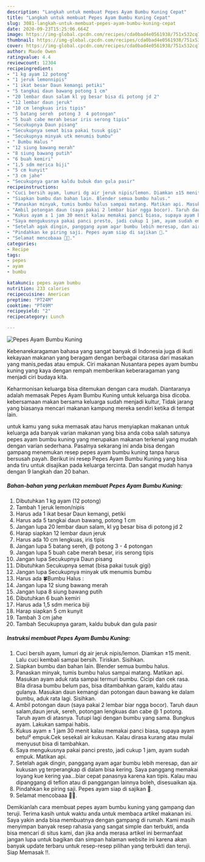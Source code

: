```yaml
---
description: "Langkah untuk membuat Pepes Ayam Bumbu Kuning Cepat"
title: "Langkah untuk membuat Pepes Ayam Bumbu Kuning Cepat"
slug: 3081-langkah-untuk-membuat-pepes-ayam-bumbu-kuning-cepat
date: 2020-09-23T15:25:06.664Z
image: https://img-global.cpcdn.com/recipes/cda0bad4e0561938/751x532cq70/pepes-ayam-bumbu-kuning-foto-resep-utama.jpg
thumbnail: https://img-global.cpcdn.com/recipes/cda0bad4e0561938/751x532cq70/pepes-ayam-bumbu-kuning-foto-resep-utama.jpg
cover: https://img-global.cpcdn.com/recipes/cda0bad4e0561938/751x532cq70/pepes-ayam-bumbu-kuning-foto-resep-utama.jpg
author: Maude Owen
ratingvalue: 4.4
reviewcount: 12304
recipeingredient:
- "1 kg ayam 12 potong"
- "1 jeruk lemonnipis"
- "1 ikat besar Daun kemangi petiki"
- "5 tangkai daun bawang potong 1 cm"
- "20 lembar daun salam kl yg besar bisa di potong jd 2"
- "12 lembar daun jeruk"
- "10 cm lengkuas iris tipis"
- "5 batang sereh  potong 3  4 potongan"
- "5 buah cabe merah besar iris serong tipis"
- "Secukupnya Daun pisang"
- "Secukupnya semat bisa pakai tusuk gigi"
- "Secukupnya minyak utk menumis bumbu"
- " Bumbu Halus "
- "12 siung bawang merah"
- "8 siung bawang putih"
- "6 buah kemiri"
- "1,5 sdm merica biji"
- "5 cm kunyit"
- "3 cm jahe"
- "Secukupnya garam kaldu bubuk dan gula pasir"
recipeinstructions:
- "Cuci bersih ayam, lumuri dg air jeruk nipis/lemon. Diamkan ±15 menit. Lalu cuci kembali sampai bersih. Tiriskan. Sisihkan."
- "Siapkan bumbu dan bahan lain. Blender semua bumbu halus."
- "Panaskan minyak, tumis bumbu halus sampai matang. Matikan api. Masukan ayam aduk rata sampai termuri bumbu. Cicipi dan cek rasa. Bila dirasa bumbu belum pas, bisa ditambahkan garam, kaldu atau gulanya. Masukan daun kemangi dan potongan daun bawang ke dalam bumbu, aduk rata lagi. Sisihkan."
- "Ambil potongan daun (saya pakai 2 lembar biar ngga bocor). Taruh daun salam,daun jeruk, sereh, potongan lengkuas dan cabe @ 1 potong. Taruh ayam di atasnya. Tutupi lagi dengan bumbu yang sama. Bungkus ayam. Lakukan sampai habis."
- "Kukus ayam ± 1 jam 30 menit kalau memakai panci biasa, supaya ayam betul² empuk.Cek sesekali air kukusan. Kalau dirasa kurang atau mulai menyusut bisa di tambahkan."
- "Saya mengukusnya pakai panci presto, jadi cukup 1 jam, ayam sudah empuk. Matikan api."
- "Setelah agak dingin, panggang ayam agar bumbu lebih meresap, dan air kukusan yg terperangkap di dalam bisa kering. Saya panggang memakai loyang kue kering yaa...biar cepat panasnya karena kan tipis. Kalau mau dipanggang di teflon atau di panggangan lainnya boleh, disesuaikan aja."
- "Pindahkan ke piring saji. Pepes ayam siap di sajikan 🤩."
- "Selamat mencobaaa 🤗🥰."
categories:
- Recipe
tags:
- pepes
- ayam
- bumbu

katakunci: pepes ayam bumbu 
nutrition: 233 calories
recipecuisine: American
preptime: "PT24M"
cooktime: "PT49M"
recipeyield: "2"
recipecategory: Lunch

---
```



![Pepes Ayam Bumbu Kuning](https://img-global.cpcdn.com/recipes/cda0bad4e0561938/751x532cq70/pepes-ayam-bumbu-kuning-foto-resep-utama.jpg)

Kebenarekaragaman bahasa yang sangat banyak di Indonesia juga di ikuti kekayaan makanan yang beragam dengan berbagai citarasa dari masakan yang manis,pedas atau empuk. Ciri makanan Nusantara pepes ayam bumbu kuning yang kaya dengan rempah memberikan keberaragaman yang menjadi ciri budaya kita.


Keharmonisan keluarga bisa ditemukan dengan cara mudah. Diantaranya adalah memasak Pepes Ayam Bumbu Kuning untuk keluarga bisa dicoba. kebersamaan makan bersama keluarga sudah menjadi kultur, Tidak jarang yang biasanya mencari makanan kampung mereka sendiri ketika di tempat lain.



untuk kamu yang suka memasak atau harus menyiapkan makanan untuk keluarga ada banyak varian makanan yang bisa anda coba salah satunya pepes ayam bumbu kuning yang merupakan makanan terkenal yang mudah dengan varian sederhana. Pasalnya sekarang ini anda bisa dengan gampang menemukan resep pepes ayam bumbu kuning tanpa harus bersusah payah.
Berikut ini resep Pepes Ayam Bumbu Kuning yang bisa anda tiru untuk disajikan pada keluarga tercinta. Dan sangat mudah hanya dengan 9 langkah dan 20 bahan.


<!--inarticleads1-->

##### Bahan-bahan yang perlukan membuat Pepes Ayam Bumbu Kuning:

1. Dibutuhkan 1 kg ayam (12 potong)
1. Tambah 1 jeruk lemon/nipis
1. Harus ada 1 ikat besar Daun kemangi, petiki
1. Harus ada 5 tangkai daun bawang, potong 1 cm
1. Jangan lupa 20 lembar daun salam, kl yg besar bisa di potong jd 2
1. Harap siapkan 12 lembar daun jeruk
1. Harus ada 10 cm lengkuas, iris tipis
1. Jangan lupa 5 batang sereh, @ potong 3 - 4 potongan
1. Jangan lupa 5 buah cabe merah besar, iris serong tipis
1. Jangan lupa Secukupnya Daun pisang
1. Dibutuhkan Secukupnya semat (bisa pakai tusuk gigi)
1. Jangan lupa Secukupnya minyak utk menumis bumbu
1. Harus ada  🍀Bumbu Halus :
1. Jangan lupa 12 siung bawang merah
1. Jangan lupa 8 siung bawang putih
1. Dibutuhkan 6 buah kemiri
1. Harus ada 1,5 sdm merica biji
1. Harap siapkan 5 cm kunyit
1. Tambah 3 cm jahe
1. Tambah Secukupnya garam, kaldu bubuk dan gula pasir




<!--inarticleads2-->

##### Instruksi membuat  Pepes Ayam Bumbu Kuning:

1. Cuci bersih ayam, lumuri dg air jeruk nipis/lemon. Diamkan ±15 menit. Lalu cuci kembali sampai bersih. Tiriskan. Sisihkan.
1. Siapkan bumbu dan bahan lain. Blender semua bumbu halus.
1. Panaskan minyak, tumis bumbu halus sampai matang. Matikan api. Masukan ayam aduk rata sampai termuri bumbu. Cicipi dan cek rasa. Bila dirasa bumbu belum pas, bisa ditambahkan garam, kaldu atau gulanya. Masukan daun kemangi dan potongan daun bawang ke dalam bumbu, aduk rata lagi. Sisihkan.
1. Ambil potongan daun (saya pakai 2 lembar biar ngga bocor). Taruh daun salam,daun jeruk, sereh, potongan lengkuas dan cabe @ 1 potong. Taruh ayam di atasnya. Tutupi lagi dengan bumbu yang sama. Bungkus ayam. Lakukan sampai habis.
1. Kukus ayam ± 1 jam 30 menit kalau memakai panci biasa, supaya ayam betul² empuk.Cek sesekali air kukusan. Kalau dirasa kurang atau mulai menyusut bisa di tambahkan.
1. Saya mengukusnya pakai panci presto, jadi cukup 1 jam, ayam sudah empuk. Matikan api.
1. Setelah agak dingin, panggang ayam agar bumbu lebih meresap, dan air kukusan yg terperangkap di dalam bisa kering. Saya panggang memakai loyang kue kering yaa...biar cepat panasnya karena kan tipis. Kalau mau dipanggang di teflon atau di panggangan lainnya boleh, disesuaikan aja.
1. Pindahkan ke piring saji. Pepes ayam siap di sajikan 🤩.
1. Selamat mencobaaa 🤗🥰.




Demikianlah cara membuat pepes ayam bumbu kuning yang gampang dan teruji. Terima kasih untuk waktu anda untuk membaca artikel makanan ini. Saya yakin anda bisa membuatnya dengan gampang di rumah. Kami masih menyimpan banyak resep rahasia yang sangat simple dan terbukti, anda bisa mencari di situs kami, dan jika anda merasa artikel ini bermanfaat jangan lupa untuk bagikan dan simpan halaman website ini karena akan banyak update terbaru untuk resep-resep pilihan yang terbukti dan teruji. Siap Memasak !!. 
